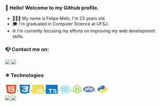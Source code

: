 ### 👋 Hello! Welcome to my Github profile.

- 👨🏻‍💻 My name is Felipe Melo, I'm 23 years old. 
- 🎓 I'm graduated in Computer Science at UFSJ.
- 🌐 I'm currently focusing my efforts on improving my web development skills.


### 📪 Contact me on:

<div>
<a href = "mailto:felipefrmelo@hotmail.com"><img src="https://img.shields.io/badge/Gmail-D14836?style=for-the-badge&logo=gmail&logoColor=white" target="_blank"></a>
<a href="https://www.linkedin.com/in/felipe-melo-a78504186/" target="_blank"><img src="https://img.shields.io/badge/-LinkedIn-%230077B5?style=for-the-badge&logo=linkedin&logoColor=white" target="_blank"></a>   
</div>

### ⚛️ Technologies

<div style="display: inline_block">
  <a href="https://github.com/felipefrm">
  <img align="center" alt="HTML" height="30" width="40" src="https://raw.githubusercontent.com/devicons/devicon/master/icons/html5/html5-original.svg">
  <img align="center" alt="CSS" height="30" width="40" src="https://raw.githubusercontent.com/devicons/devicon/master/icons/css3/css3-original.svg">
  <img align="center" alt="JavaScript" height="30" width="40" src="https://raw.githubusercontent.com/devicons/devicon/master/icons/javascript/javascript-plain.svg">
  <img align="center" alt="TypeScript" height="30" width="40" src="https://raw.githubusercontent.com/devicons/devicon/master/icons/typescript/typescript-plain.svg">
  <img align="center" alt="React" height="30" width="40" src="https://raw.githubusercontent.com/devicons/devicon/master/icons/react/react-original.svg">
  <img align="center" alt="Node.js" width="30" width="40" src="https://raw.githubusercontent.com/devicons/devicon/master/icons/nodejs/nodejs-original.svg">
  <img align="center" alt="PHP" height="40" width="40" src="https://raw.githubusercontent.com/devicons/devicon/master/icons/php/php-plain.svg">
  <img align="center" alt="Python" height="30" width="40" src="https://raw.githubusercontent.com/devicons/devicon/master/icons/python/python-original.svg">
 </div>

<div>
  <a href="https://github.com/felipefrm">
  <img height="170px" src="https://github-readme-stats.vercel.app/api?username=felipefrm&show_icons=true&theme=tokyonight&include_all_commits=true&count_private=true"/>
  <img height="170px" src="https://github-readme-stats.vercel.app/api/top-langs/?username=felipefrm&layout=compact&theme=tokyonight&hide=jupyter%20notebook,shaderlab&langs_count=8"/>
</div>
